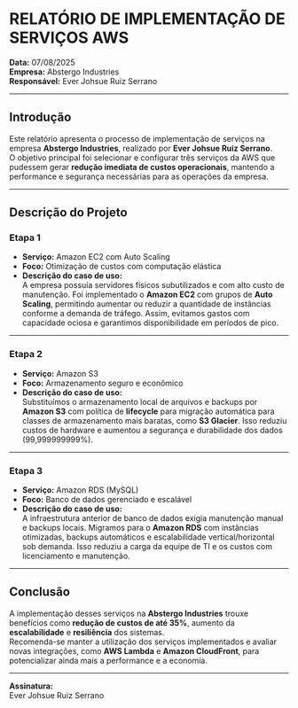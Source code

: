 # RELATÓRIO DE IMPLEMENTAÇÃO DE SERVIÇOS AWS

**Data:** 07/08/2025  
**Empresa:** Abstergo Industries  
**Responsável:** Ever Johsue Ruiz Serrano 

---

## Introdução
Este relatório apresenta o processo de implementação de serviços na empresa **Abstergo Industries**, realizado por **Ever Johsue Ruiz Serrano**.  
O objetivo principal foi selecionar e configurar três serviços da AWS que pudessem gerar **redução imediata de custos operacionais**, mantendo a performance e segurança necessárias para as operações da empresa.

---

## Descrição do Projeto

### Etapa 1
- **Serviço:** Amazon EC2 com Auto Scaling  
- **Foco:** Otimização de custos com computação elástica  
- **Descrição do caso de uso:**  
  A empresa possuía servidores físicos subutilizados e com alto custo de manutenção. Foi implementado o **Amazon EC2** com grupos de **Auto Scaling**, permitindo aumentar ou reduzir a quantidade de instâncias conforme a demanda de tráfego. Assim, evitamos gastos com capacidade ociosa e garantimos disponibilidade em períodos de pico.

---

### Etapa 2
- **Serviço:** Amazon S3  
- **Foco:** Armazenamento seguro e econômico  
- **Descrição do caso de uso:**  
  Substituímos o armazenamento local de arquivos e backups por **Amazon S3** com política de **lifecycle** para migração automática para classes de armazenamento mais baratas, como **S3 Glacier**. Isso reduziu custos de hardware e aumentou a segurança e durabilidade dos dados (99,999999999%).

---

### Etapa 3
- **Serviço:** Amazon RDS (MySQL)  
- **Foco:** Banco de dados gerenciado e escalável  
- **Descrição do caso de uso:**  
  A infraestrutura anterior de banco de dados exigia manutenção manual e backups locais. Migramos para o **Amazon RDS** com instâncias otimizadas, backups automáticos e escalabilidade vertical/horizontal sob demanda. Isso reduziu a carga da equipe de TI e os custos com licenciamento e manutenção.

---

## Conclusão
A implementação desses serviços na **Abstergo Industries** trouxe benefícios como **redução de custos de até 35%**, aumento da **escalabilidade** e **resiliência** dos sistemas.  
Recomenda-se manter a utilização dos serviços implementados e avaliar novas integrações, como **AWS Lambda** e **Amazon CloudFront**, para potencializar ainda mais a performance e a economia.

---

**Assinatura:**  
Ever Johsue Ruiz Serrano